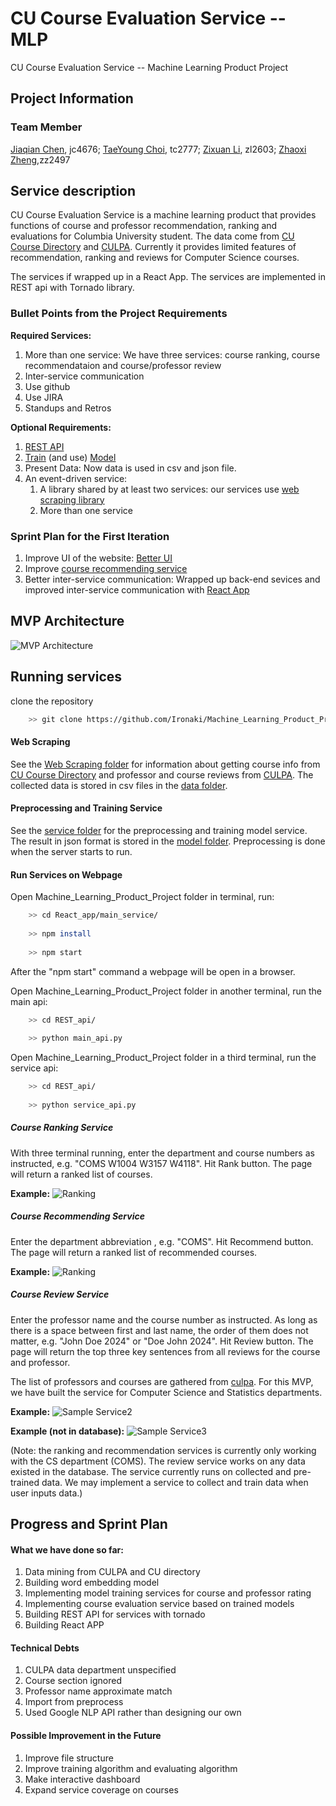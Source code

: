 # CU Course Evaluation Service -- MLP
CU Course Evaluation Service -- Machine Learning Product Project

## Project Information

### Team Member
[Jiaqian Chen](https://github.com/Achyles), jc4676;
[TaeYoung Choi](https://github.com/taeyoung-choi), tc2777;
[Zixuan Li](https://github.com/Ironaki), zl2603;
[Zhaoxi Zheng](https://github.com/zhengzhaoxisysu),zz2497

## Service description

CU Course Evaluation Service is a machine learning product that provides functions of course and professor recommendation, ranking and evaluations for Columbia University student. The data come from [CU Course Directory](http://www.columbia.edu/cu/bulletin/uwb/) and  [CULPA](http://culpa.info/). Currently it provides limited features of recommendation, ranking and reviews for Computer Science courses.

The services if wrapped up in a React App. The services are implemented in REST api with Tornado library. 

### Bullet Points from the Project Requirements

**Required Services:**
1. More than one service: We have three services: course ranking, course recommendataion and course/professor review
2. Inter-service communication
3. Use github
4. Use JIRA
5. Standups and Retros

**Optional Requirements:**
1. [REST API](./REST_api)
2. [Train](./service) (and use) [Model](./model)
3. Present Data: Now data is used in csv and json file.
4. An event-driven service:
    1. A library shared by at least two services: our services use [web scraping library](./Web_Scraping)
    2. More than one service


### Sprint Plan for the First Iteration

1. Improve UI of the website: [Better UI](./service_example)
2. Improve [course recommending service](./React_app/main_service)
3. Better inter-service communication: Wrapped up back-end sevices and improved inter-service communication with [React App](./REACT_app)

## MVP Architecture
![MVP Architecture](./data/mvp.png)

## Running services

clone the repository

``` bash
    >> git clone https://github.com/Ironaki/Machine_Learning_Product_Project.git
```

#### Web Scraping 
See the [Web Scraping folder](./Web_Scraping) for information about getting course info from [CU Course Directory](http://www.columbia.edu/cu/bulletin/uwb/) and professor and course reviews from [CULPA](http://culpa.info/). The collected data is stored in csv files in the [data folder](./data).

#### Preprocessing and Training Service

See the [service folder](./service) for the preprocessing and training model service. The result in json format is stored in the [model folder](./model). Preprocessing is done when the server starts to run.

#### Run Services on Webpage

Open Machine_Learning_Product_Project folder in terminal, run:

``` bash
    >> cd React_app/main_service/
    
    >> npm install
    
    >> npm start
```
After the "npm start" command a webpage will be open in a browser.

Open Machine_Learning_Product_Project folder in another terminal, run the main api:

``` bash
    >> cd REST_api/
    
    >> python main_api.py
```
Open Machine_Learning_Product_Project folder in a third terminal, run the service api:

``` bash
    >> cd REST_api/
    
    >> python service_api.py
```

##### Course Ranking Service

With three terminal running, enter the department and course numbers as instructed, e.g. "COMS W1004 W3157 W4118". Hit Rank button. The page will return a ranked list of courses.

**Example:**
![Ranking](./service_example/Ranking.png)

##### Course Recommending Service

Enter the department abbreviation , e.g. "COMS". Hit Recommend button. The page will return a ranked list of recommended courses.

**Example:**
![Ranking](./service_example/Recommending.png)

##### Course Review Service

Enter the professor name and the course number as instructed. As long as there is a space between first and last name, the order of them does not matter, e.g. "John Doe 2024" or "Doe John 2024". Hit Review button. The page will return the top three key sentences from all reviews for the course and professor.

The list of professors and courses are gathered from [culpa](http://culpa.info/). For this MVP, we have built the service for Computer Science and Statistics departments.

**Example:**
![Sample Service2](./service_example/review.png)

**Example (not in database):**
![Sample Service3](./service_example/review_fail.png)


(Note: the ranking and recommendation services is currently only working with the CS department (COMS). The review service works on any data existed in the database.
The service currently runs on collected and pre-trained data. We may implement a service to collect and train data when user inputs data.)

## Progress and Sprint Plan

#### What we have done so far:

1. Data mining from CULPA and CU directory
2. Building word embedding model
3. Implementing model training services for course and professor rating
4. Implementing course evaluation service based on trained models
5. Building REST API for services with tornado
6. Building React APP


#### Technical Debts

1. CULPA data department unspecified
2. Course section ignored
3. Professor name approximate match
4. Import from preprocess
5. Used Google NLP API rather than designing our own

#### Possible Improvement in the Future

1. Improve file structure
2. Improve training algorithm and evaluating algorithm
3. Make interactive dashboard
4. Expand service coverage on courses
